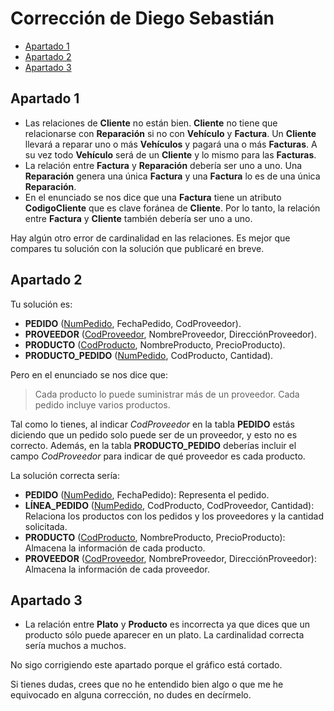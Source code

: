 # Corrección de Diego Sebastián

<!-- toc -->

- [Apartado 1](#apartado-1)
- [Apartado 2](#apartado-2)
- [Apartado 3](#apartado-3)

<!-- tocstop -->

## Apartado 1

- Las relaciones de **Cliente** no están bien. **Cliente** no tiene que relacionarse con **Reparación** si no con **Vehículo** y **Factura**. Un **Cliente** llevará a reparar uno o más **Vehículos** y pagará una o más **Facturas**. A su vez todo **Vehículo** será de un **Cliente** y lo mismo para las **Facturas**.
- La relación entre **Factura** y **Reparación** debería ser uno a uno. Una **Reparación** genera una única **Factura** y una **Factura** lo es de una única **Reparación**.
- En el enunciado se nos dice que una **Factura** tiene un atributo **CodigoCliente** que es clave foránea de **Cliente**. Por lo tanto, la relación entre **Factura** y **Cliente** también debería ser uno a uno.

Hay algún otro error de cardinalidad en las relaciones. Es mejor que compares tu solución con la solución que publicaré en breve.

## Apartado 2

Tu solución es:

- **PEDIDO** (<ins>NumPedido</ins>, FechaPedido, CodProveedor).
- **PROVEEDOR** (<ins>CodProveedor</ins>, NombreProveedor, DirecciónProveedor).
- **PRODUCTO** (<ins>CodProducto</ins>, NombreProducto, PrecioProducto).
- **PRODUCTO_PEDIDO** (<ins>NumPedido</ins>, CodProducto, Cantidad).

Pero en el enunciado se nos dice que:

> Cada producto lo puede suministrar más de un proveedor.
> Cada pedido incluye varios productos.

Tal como lo tienes, al indicar _CodProveedor_ en la tabla **PEDIDO** estás diciendo que un pedido solo puede ser de un proveedor, y esto no es correcto. Además, en la tabla **PRODUCTO_PEDIDO** deberías incluir el campo _CodProveedor_ para indicar de qué proveedor es cada producto.

La solución correcta sería:

- **PEDIDO** (<ins>NumPedido</ins>, FechaPedido): Representa el pedido.
- **LÍNEA_PEDIDO** (<ins>NumPedido</ins>, CodProducto, CodProveedor, Cantidad): Relaciona los productos con los pedidos y los proveedores y la cantidad solicitada.
- **PRODUCTO** (<ins>CodProducto</ins>, NombreProducto, PrecioProducto): Almacena la información de cada producto.
- **PROVEEDOR** (<ins>CodProveedor</ins>, NombreProveedor, DirecciónProveedor): Almacena la información de cada proveedor.

## Apartado 3

- La relación entre **Plato** y **Producto** es incorrecta ya que dices que un producto sólo puede aparecer en un plato. La cardinalidad correcta sería muchos a muchos.

No sigo corrigiendo este apartado porque el gráfico está cortado.

Si tienes dudas, crees que no he entendido bien algo o que me he equivocado en alguna corrección, no dudes en decírmelo.
